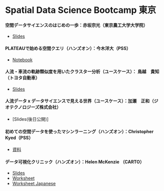 # Spatial Data Science Bootcamp 東京

#### 空間データサイエンスのはじめの一歩：赤坂宗光（東京農工大学大学院）
* [Slides](Session1_Slides.pdf)

#### PLATEAUで始める空間クエリ（ハンズオン）：今木洋大（PSS）
* [Notebook](https://github.com/pacificspatial/flateau/blob/main/notebook/sdsc_bootcamp_tokyo.ipynb)

#### 人流・車流の軌跡類似度を用いたクラスター分析（ユースケース）： 鳥越　貴知（トヨタ自動車）
* [Slides]()

#### 人流データ x データサイエンスで見える世界（ユースケース）：加瀬　正和（ジオテクノロジーズ株式会社）
* [Slides(後日公開)]

#### 初めての空間データを使ったマシンラーニング（ハンズオン）：Christopher Kyed（PSS）
* [資料](https://github.com/helenmck1/SDS-bootcamp-2023_Tokyo/tree/main/christopher_session)

#### データ可視化クリニック（ハンズオン）：Helen McKenzie （CARTO）
*  [Slides](https://docs.google.com/presentation/d/1k8BEs7G_S_Zdlgoy3IsBkGXDXc80j_bLuEudgBDxwz4/edit?usp=sharing)
*  [Worksheet](https://docs.google.com/document/d/14Bz5KTny5lF0VOE-PtGm24JtJvhdYJe2ZCb-hkC-DZg/edit?usp=sharing)
*  [Worksheet Japanese](https://docs.google.com/document/d/1HE3T9kbKvd9FCJSGXUCxsXy4vsloO7ugPYy9TULQfIw/edit)
